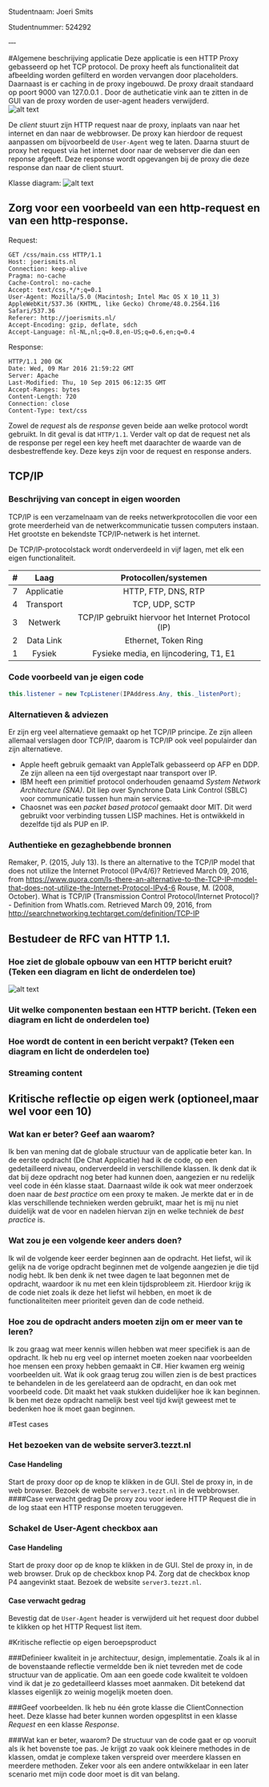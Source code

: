 Studentnaam: Joeri Smits

Studentnummer: 524292

‐‐‐

#Algemene beschrijving applicatie
Deze applicatie is een HTTP Proxy gebasseerd op het TCP protocol. De proxy heeft als functionaliteit dat afbeelding worden gefilterd en worden vervangen door placeholders. Daarnaast is er caching in de proxy ingebouwd. De proxy draait standaard op poort 9000 van 127.0.0.1 . Door de autheticatie vink aan te zitten in de GUI van de proxy worden de user-agent headers verwijderd.  
![alt text](https://github.com/JoeriSmits/NotS-assignment-3/blob/master/proxy_basic.png "Proxy basic")

De *client* stuurt zijn HTTP request naar de proxy, inplaats van naar het internet en dan naar de webbrowser. De proxy kan hierdoor de request aanpassen om bijvoorbeeld de `User-Agent` weg te laten. Daarna stuurt de proxy het request via het internet door naar de webserver die dan een reponse afgeeft. Deze response wordt opgevangen bij de proxy die deze response dan naar de client stuurt.  

Klasse diagram:
![alt text](https://github.com/JoeriSmits/NotS-assignment-3/blob/master/proxy_class_diagram.png "Proxy basic")

## Zorg voor een voorbeeld van een http‐request en van een http‐response.

Request:
```
GET /css/main.css HTTP/1.1
Host: joerismits.nl
Connection: keep-alive
Pragma: no-cache
Cache-Control: no-cache
Accept: text/css,*/*;q=0.1
User-Agent: Mozilla/5.0 (Macintosh; Intel Mac OS X 10_11_3) AppleWebKit/537.36 (KHTML, like Gecko) Chrome/48.0.2564.116 Safari/537.36
Referer: http://joerismits.nl/
Accept-Encoding: gzip, deflate, sdch
Accept-Language: nl-NL,nl;q=0.8,en-US;q=0.6,en;q=0.4
```

Response:
```
HTTP/1.1 200 OK
Date: Wed, 09 Mar 2016 21:59:22 GMT
Server: Apache
Last-Modified: Thu, 10 Sep 2015 06:12:35 GMT
Accept-Ranges: bytes
Content-Length: 720
Connection: close
Content-Type: text/css
```

Zowel de _request_ als de _response_ geven beide aan welke protocol wordt gebruikt. In dit geval is dat `HTTP/1.1`. Verder valt op dat de request net als de response per regel een key heeft met daarachter de waarde van de desbestreffende key. Deze keys zijn voor de request en response anders. 

## TCP/IP

### Beschrijving van concept in eigen woorden
TCP/IP is een verzamelnaam van de reeks netwerkprotocollen die voor een grote meerderheid van de netwerkcommunicatie tussen computers instaan. Het grootste en bekendste TCP/IP-netwerk is het internet.  

De TCP/IP-protocolstack wordt onderverdeeld in vijf lagen, met elk een eigen functionaliteit.  

| # | Laag | Protocollen/systemen |
| :---: | :---: | :---: |
| 7 | Applicatie | HTTP, FTP, DNS, RTP |
| 4 | Transport | TCP, UDP, SCTP |
| 3 | Netwerk | TCP/IP gebruikt hiervoor het Internet Protocol (IP) |
| 2 | Data Link | Ethernet, Token Ring |
| 1 | Fysiek |Fysieke media, en lijncodering, T1, E1 |

### Code voorbeeld van je eigen code
```cs
this.listener = new TcpListener(IPAddress.Any, this._listenPort);
```
### Alternatieven & adviezen
Er zijn erg veel alternatieve gemaakt op het TCP/IP principe. Ze zijn alleen allemaal verslagen door TCP/IP, daarom is TCP/IP ook veel populairder dan zijn alternatieve.

* Apple heeft gebruik gemaakt van AppleTalk gebasseerd op AFP en DDP. Ze zijn alleen na een tijd overgestapt naar transport over IP.
* IBM heeft een primitief protocol onderhouden genaamd _System Network Architecture (SNA)_. Dit liep over Synchrone Data Link Control (SBLC) voor communicatie tussen hun main services.
* Chaosnet was een _packet based protocol_ gemaakt door MIT. Dit werd gebruikt voor verbinding tussen LISP machines. Het is ontwikkeld in dezelfde tijd als PUP en IP.

### Authentieke en gezaghebbende bronnen
Remaker, P. (2015, July 13). Is there an alternative to the TCP/IP model that does not utilize the Internet Protocol (IPv4/6)? Retrieved March 09, 2016, from https://www.quora.com/Is-there-an-alternative-to-the-TCP-IP-model-that-does-not-utilize-the-Internet-Protocol-IPv4-6
Rouse, M. (2008, October). What is TCP/IP (Transmission Control Protocol/Internet Protocol)? - Definition from WhatIs.com. Retrieved March 09, 2016, from http://searchnetworking.techtarget.com/definition/TCP-IP


## Bestudeer de RFC van HTTP 1.1.

### Hoe ziet de globale opbouw van een HTTP bericht eruit? (Teken een diagram en licht de onderdelen toe)
![alt text](https://github.com/JoeriSmits/NotS-assignment-3/blob/master/proxy_HTTP.png "Proxy HTTP")

### Uit welke componenten bestaan een HTTP bericht. (Teken een diagram en licht de onderdelen toe)

### Hoe wordt de content in een bericht verpakt? (Teken een diagram en licht de onderdelen toe)

### Streaming content

## Kritische reflectie op eigen werk (optioneel,maar wel voor een 10)

### Wat kan er beter? Geef aan waarom?
Ik ben van mening dat de globale structuur van de applicatie beter kan. In de eerste opdracht (De Chat Applicatie) had ik de code, op een gedetailleerd niveau, onderverdeeld in verschillende klassen. Ik denk dat ik dat bij deze opdracht nog beter had kunnen doen, aangezien er nu redelijk veel code in één klasse staat. 
Daarnaast wilde ik ook wat meer onderzoek doen naar de _best practice_ om een proxy te maken. Je merkte dat er in de klas verschillende technieken werden gebruikt, maar het is mij nu niet duidelijk wat de voor en nadelen hiervan zijn en welke techniek de _best practice_ is.

### Wat zou je een volgende keer anders doen?
Ik wil de volgende keer eerder beginnen aan de opdracht. Het liefst, wil ik gelijk na de vorige opdracht beginnen met de volgende aangezien je die tijd nodig hebt. Ik ben denk ik net twee dagen te laat begonnen met de opdracht, waardoor ik nu met een klein tijdsprobleem zit. Hierdoor krijg ik de code niet zoals ik deze het liefst wil hebben, en moet ik de functionaliteiten meer prioriteit geven dan de code netheid.

### Hoe zou de opdracht anders moeten zijn om er meer van te leren?
Ik zou graag wat meer kennis willen hebben wat meer specifiek is aan de opdracht. Ik heb nu erg veel op internet moeten zoeken naar voorbeelden hoe mensen een proxy hebben gemaakt in C#. Hier kwamen erg weinig voorbeelden uit. Wat ik ook graag terug zou willen zien is de best practices te behandelen in de les gerelateerd aan de opdracht, en dan ook met voorbeeld code. Dit maakt het vaak stukken duidelijker hoe ik kan beginnen. Ik ben met deze opdracht namelijk best veel tijd kwijt geweest met te bedenken hoe ik moet gaan beginnen.

#Test cases

### Het bezoeken van de website server3.tezzt.nl
#### Case Handeling
Start de proxy door op de knop te klikken in de GUI. Stel de proxy in, in de web browser. Bezoek de website `server3.tezzt.nl` in de webbrowser. 
####Case verwacht gedrag
De proxy zou voor iedere HTTP Request die in de log staat een HTTP response moeten teruggeven.

### Schakel de User-Agent checkbox aan
#### Case Handeling
Start de proxy door op de knop te klikken in de GUI. Stel de proxy in, in de web browser. Druk op de checkbox knop P4. Zorg dat de checkbox knop P4 aangevinkt staat. Bezoek de website `server3.tezzt.nl`.
#### Case verwacht gedrag
Bevestig dat de `User-Agent` header is verwijderd uit het request door dubbel te klikken op het HTTP Request list item.

#Kritische reflectie op eigen beroepsproduct

###Definieer kwaliteit in je architectuur, design, implementatie.
Zoals ik al in de bovenstaande reflectie vermeldde ben ik niet tevreden met de code structuur van de applicatie. Om aan een goede code kwaliteit te voldoen vind ik dat je zo gedetailleerd klasses moet aanmaken. Dit betekend dat klasses eigenlijk zo weinig mogelijk moeten doen.

###Geef voorbeelden.
Ik heb nu één grote klasse die ClientConnection heet. Deze klasse had beter kunnen worden opgesplitst in een klasse _Request_ en een klasse _Response_. 

###Wat kan er beter, waarom?
De structuur van de code gaat er op vooruit als ik het bovenste toe pas. Je krijgt zo vaak ook kleinere methodes in de klassen, omdat je complexe taken verspreid over meerdere klassen en meerdere methoden. Zeker voor als een andere ontwikkelaar in een later scenario met mijn code door moet is dit van belang.
